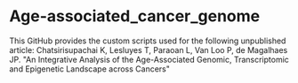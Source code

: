 # Age-associated_cancer_genome

This GitHub provides the custom scripts used for the following unpublished article:
Chatsirisupachai K, Lesluyes T, Paraoan L, Van Loo P, de Magalhaes JP. "An Integrative Analysis of the Age-Associated Genomic, Transcriptomic and Epigenetic Landscape across Cancers"
